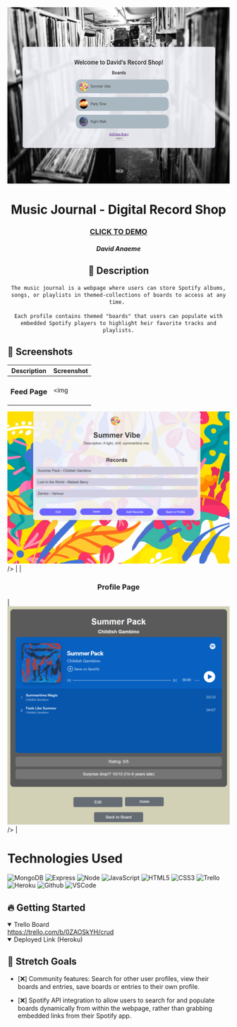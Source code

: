 <div id="header" align="center">

  <img src="/images/coverReadMe.png" width="800" height="400">

</div>

  <div id="description" align="center">

  # Music Journal - Digital Record Shop

  ### [CLICK TO DEMO](https://music-journaldca-d32ba994fa0a.herokuapp.com/users/login)

  ##### David Anaeme

  ## :pencil: Description

    The music journal is a webpage where users can store Spotify albums, songs, or playlists in themed-collections of boards to access at any time. 

    Each profile contains themed "boards" that users can populate with embedded Spotify players to highlight heir favorite tracks and playlists.

  </div>

  ## :camera_flash: Screenshots 

  |   Description | Screenshot | 
  |:-------------:| -----------|
  | <h3>Feed Page</h3> | <img
<img src="/images/readmeIMG1.png" width="700">
  /> |
  | <h3 align="center">Profile Page</h3> | <img
<img src="/images/readmeIMG2.png" width="700">
  /> |

  
  # Technologies Used
![MongoDB](https://img.shields.io/badge/-MongoDB-05122A?style=flat&logo=mongodb)
![Express](https://img.shields.io/badge/-Express-05122A?style=flat&logo=express)
![Node](https://img.shields.io/badge/-Node.js-05122A?style=flat&logo=node.js)
![JavaScript](https://img.shields.io/badge/-JavaScript-05122A?style=flat&logo=javascript)
![HTML5](https://img.shields.io/badge/-HTML5-05122A?style=flat&logo=html5)
![CSS3](https://img.shields.io/badge/-CSS-05122A?style=flat&logo=css3)
![Trello](https://img.shields.io/badge/-Trello-05122A?style=flat&logo=trello)
![Heroku](https://img.shields.io/badge/-Heroku-05122A?style=flat&logo=heroku)
![Github](https://img.shields.io/badge/-GitHub-05122A?style=flat&logo=github)
![VSCode](https://img.shields.io/badge/-VS_Code-05122A?style=flat&logo=visualstudio)

## :fire: Getting Started

<details open>
  <summary> Trello Board </summary>
  <a href="https://trello.com/b/0ZAOSkYH/crud"
    > https://trello.com/b/0ZAOSkYH/crud </a
  >
</details>

<details open>
  <summary> Deployed Link (Heroku) </summary>
  <!-- <a href="https://meetyourclassmates.herokuapp.com/"
    > https://meetyourclassmates.herokuapp.com/ </a
  > -->
</details>

## :satellite: Stretch Goals


- [:x:] Community features: Search for other user profiles, view their boards and entries, save boards or entries to their own profile. 

- [:x:] Spotify API integration to allow users to search for and populate boards dynamically from within the webpage, rather than grabbing embedded links from their Spotify app. 